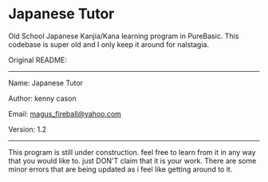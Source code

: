 # Japanese Tutor

Old School Japanese Kanjia/Kana learning program in PureBasic.
This codebase is super old and I only keep it around for nalstagia. 


Original README:

***************************************************

Name:		Japanese Tutor

Author: 	kenny cason

Email: 		magus_fireball@yahoo.com

Version:	1.2
 
***************************************************
This program is still under construction.
feel free to learn from it in any way that you would like to. just DON'T 
claim that it is your work. There are some minor errors that are being updated 
as i feel like getting around to it.
